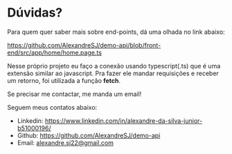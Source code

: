 # Dúvidas?
Para quem quer saber mais sobre end-points, dá uma olhada no link abaixo:

https://github.com/AlexandreSJ/demo-api/blob/front-end/src/app/home/home.page.ts

Nesse próprio projeto eu faço a conexão usando typescript(.ts) que é uma extensão similar ao javascript. Pra fazer ele mandar requisições e receber um retorno, foi utilizada a função **fetch**. 

Se precisar me contactar, me manda um email!

Seguem meus contatos abaixo:
- Linkedin: https://www.linkedin.com/in/alexandre-da-silva-junior-b51000196/
- Github: https://github.com/AlexandreSJ/demo-api
- Email: alexandre.sj22@gmail.com
